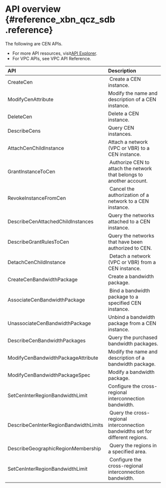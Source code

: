 # API overview {#reference_xbn_qcz_sdb .reference}

The following are CEN APIs.

-   For more API resources, visit[API Explorer](https://api.aliyun.com/).
-   For VPC APIs, see VPC API Reference.

|API|Description|
|:--|:----------|
|CreateCen| Create a CEN instance.|
|ModifyCenAttribute|Modify the name and description of a CEN instance.|
|DeleteCen|Delete a CEN instance.|
|DescribeCens|Query CEN instances.|
|AttachCenChildInstance|Attach a network \(VPC or VBR\) to a CEN instance.|
|GrantInstanceToCen| Authorize CEN to attach the network that belongs to another account.|
|RevokeInstanceFromCen| Cancel the authorization of a network to a CEN instance.|
|DescribeCenAttachedChildInstances|Query the networks attached to a CEN instance.|
|DescribeGrantRulesToCen|Query the networks that have been authorized to CEN.|
|DetachCenChildInstance| Detach a network \(VPC or VBR\) from a CEN instance.|
|CreateCenBandwidthPackage|Create a bandwidth package.|
|AssociateCenBandwidthPackage| Bind a bandwidth package to a specified CEN instance.|
|UnassociateCenBandwidthPackage|Unbind a bandwidth package from a CEN instance.|
|DescribeCenBandwidthPackages|Query the purchased bandwidth packages.|
|ModifyCenBandwidthPackageAttribute|Modify the name and description of a bandwidth package.|
|ModifyCenBandwidthPackageSpec|Modify a bandwidth package.|
|SetCenInterRegionBandwidthLimit|Configure the cross-regional interconnection bandwidth.|
|DescribeCenInterRegionBandwidthLimits| Query the cross-regional interconnection bandwidths set for different regions.|
|DescribeGeographicRegionMembership| Query the regions in a specified area.|
|SetCenInterRegionBandwidthLimit| Configure the cross-regional interconnection bandwidth.|

